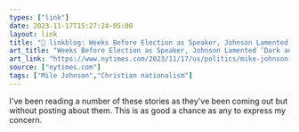 ```yaml
---
types: ["link"]
date: 2023-11-17T15:27:24-05:00
layout: link
title: "🔗 linkblog: Weeks Before Election as Speaker, Johnson Lamented ‘Dark and Depraved’ Culture - The New York Times'"
art_title: "Weeks Before Election as Speaker, Johnson Lamented ‘Dark and Depraved’ Culture - The New York Times"
art_link: "https://www.nytimes.com/2023/11/17/us/politics/mike-johnson-prayer-call.html"
source: ["nytimes.com"]
tags: ["Mile Johnson","Christian nationalism"]
---
```

I've been reading a number of these stories as they've been coming out but without posting about them. This is as good a chance as any to express my concern.
